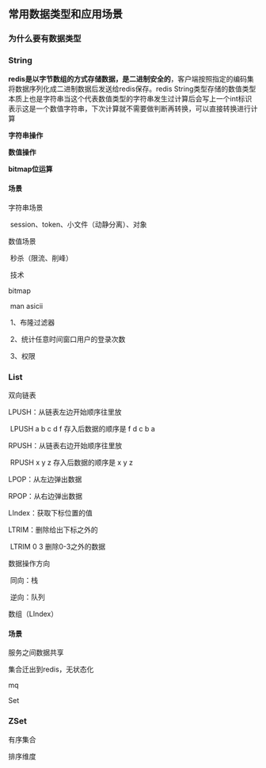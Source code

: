 ## 常用数据类型和应用场景

### 为什么要有数据类型



### String 

**redis是以字节数组的方式存储数据，是二进制安全的**，客户端按照指定的编码集将数据序列化成二进制数据后发送给redis保存。redis String类型存储的数值类型本质上也是字符串当这个代表数值类型的字符串发生过计算后会写上一个int标识表示这是一个数值字符串，下次计算就不需要做判断再转换，可以直接转换进行计算



**字符串操作**

**数值操作**

**bitmap位运算**



#### 场景

字符串场景

​	session、token、小文件（动静分离）、对象

数值场景

​		秒杀（限流、削峰）

​		技术

bitmap

​	man asicii

​	1、布隆过滤器

​	2、统计任意时间窗口用户的登录次数

​	3、权限



### List

双向链表

LPUSH：从链表左边开始顺序往里放

​	LPUSH a b c d f 存入后数据的顺序是 f d c b a

RPUSH：从链表右边开始顺序往里放

​	RPUSH x y z 存入后数据的顺序是 x y z

LPOP：从左边弹出数据

RPOP：从右边弹出数据

LIndex：获取下标位置的值

LTRIM：删除给出下标之外的

​	LTRIM 0 3 删除0-3之外的数据

数据操作方向

​	同向：栈

​	逆向：队列

数组（LIndex）



#### 场景

服务之间数据共享

集合迁出到redis，无状态化

mq



Set



### ZSet

有序集合

排序维度